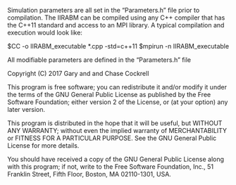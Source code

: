 Simulation parameters are all set in the “Parameters.h” file prior to compilation.  The IIRABM can be compiled using any C++ compiler that has the C++11 standard and access to an MPI library.  A typical compilation and execution would look like:

$CC -o IIRABM_executable *.cpp -std=c++11
$mpirun -n<Number of Processing Cores> IIRABM_executable


All modifiable parameters are defined in the “Parameters.h” file

Copyright (C) 2017  Gary and and Chase Cockrell

This program is free software; you can redistribute it and/or
modify it under the terms of the GNU General Public License
as published by the Free Software Foundation; either version 2
of the License, or (at your option) any later version.

This program is distributed in the hope that it will be useful,
but WITHOUT ANY WARRANTY; without even the implied warranty of
MERCHANTABILITY or FITNESS FOR A PARTICULAR PURPOSE.  See the
GNU General Public License for more details.

You should have received a copy of the GNU General Public License
along with this program; if not, write to the Free Software
Foundation, Inc., 51 Franklin Street, Fifth Floor, Boston, MA  02110-1301, USA.